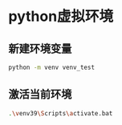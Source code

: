 
# python虚拟环境

## 新建环境变量

```bash
python -m venv venv_test
```

## 激活当前环境


```bash
.\venv39\Scripts\activate.bat
```